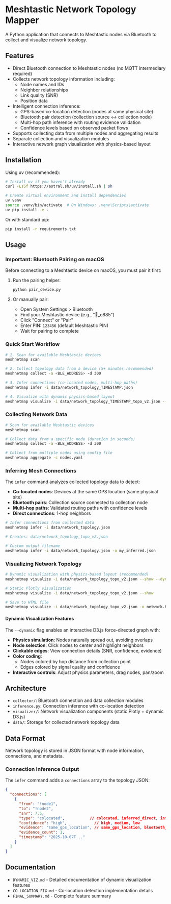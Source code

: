 # Meshtastic Network Topology Mapper

A Python application that connects to Meshtastic nodes via Bluetooth to collect and visualize network topology.

## Features

- Direct Bluetooth connection to Meshtastic nodes (no MQTT intermediary required)
- Collects network topology information including:
  - Node names and IDs
  - Neighbor relationships
  - Link quality (SNR)
  - Position data
- Intelligent connection inference:
  - GPS-based co-location detection (nodes at same physical site)
  - Bluetooth pair detection (collection source ↔ collection node)
  - Multi-hop path inference with routing evidence validation
  - Confidence levels based on observed packet flows
- Supports collecting data from multiple nodes and aggregating results
- Separate collection and visualization modules
- Interactive network graph visualization with physics-based layout

## Installation

Using uv (recommended):

```bash
# Install uv if you haven't already
curl -LsSf https://astral.sh/uv/install.sh | sh

# Create virtual environment and install dependencies
uv venv
source .venv/bin/activate  # On Windows: .venv\Scripts\activate
uv pip install -e .
```

Or with standard pip:

```bash
pip install -r requirements.txt
```

## Usage

### Important: Bluetooth Pairing on macOS

Before connecting to a Meshtastic device on macOS, you must pair it first:

1. Run the pairing helper:
   ```bash
   python pair_device.py
   ```

2. Or manually pair:
   - Open System Settings > Bluetooth
   - Find your Meshtastic device (e.g., "🫘_e885")
   - Click "Connect" or "Pair"
   - Enter PIN: `123456` (default Meshtastic PIN)
   - Wait for pairing to complete

### Quick Start Workflow

```bash
# 1. Scan for available Meshtastic devices
meshnetmap scan

# 2. Collect topology data from a device (5+ minutes recommended)
meshnetmap collect -a <BLE_ADDRESS> -d 300

# 3. Infer connections (co-located nodes, multi-hop paths)
meshnetmap infer -i data/network_topology_TIMESTAMP.json

# 4. Visualize with dynamic physics-based layout
meshnetmap visualize -i data/network_topology_TIMESTAMP_topo_v2.json --show --dynamic
```

### Collecting Network Data

```bash
# Scan for available Meshtastic devices
meshnetmap scan

# Collect data from a specific node (duration in seconds)
meshnetmap collect -a <BLE_ADDRESS> -d 300

# Collect from multiple nodes using config file
meshnetmap aggregate -c nodes.yaml
```

### Inferring Mesh Connections

The `infer` command analyzes collected topology data to detect:
- **Co-located nodes**: Devices at the same GPS location (same physical site)
- **Bluetooth pairs**: Collection source connected to collection node
- **Multi-hop paths**: Validated routing paths with confidence levels
- **Direct connections**: 1-hop neighbors

```bash
# Infer connections from collected data
meshnetmap infer -i data/network_topology.json

# Creates: data/network_topology_topo_v2.json

# Custom output filename
meshnetmap infer -i data/network_topology.json -o my_inferred.json
```

### Visualizing Network Topology

```bash
# Dynamic visualization with physics-based layout (recommended)
meshnetmap visualize -i data/network_topology_topo_v2.json --show --dynamic

# Static Plotly visualization
meshnetmap visualize -i data/network_topology_topo_v2.json --show

# Save to HTML file
meshnetmap visualize -i data/network_topology_topo_v2.json -o network.html --dynamic
```

#### Dynamic Visualization Features

The `--dynamic` flag enables an interactive D3.js force-directed graph with:
- **Physics simulation**: Nodes naturally spread out, avoiding overlaps
- **Node selection**: Click nodes to center and highlight neighbors
- **Clickable edges**: View connection details (SNR, confidence, evidence)
- **Color coding**:
  - Nodes colored by hop distance from collection point
  - Edges colored by signal quality and confidence
- **Interactive controls**: Adjust physics parameters, drag nodes, pan/zoom

## Architecture

- `collector/`: Bluetooth connection and data collection modules
- `inference.py`: Connection inference with co-location detection
- `visualizer/`: Network visualization components (static Plotly + dynamic D3.js)
- `data/`: Storage for collected network topology data

## Data Format

Network topology is stored in JSON format with node information, connections, and metadata.

### Connection Inference Output

The `infer` command adds a `connections` array to the topology JSON:

```json
{
  "connections": [
    {
      "from": "!node1",
      "to": "!node2",
      "snr": 7.5,
      "type": "colocated",           // colocated, inferred_direct, inferred_hop
      "confidence": "high",            // high, medium, low
      "evidence": "same_gps_location", // same_gps_location, bluetooth_connection, routing_validated, snr_heuristic
      "evidence_count": 1,
      "timestamp": "2025-10-07T..."
    }
  ]
}
```

## Documentation

- `DYNAMIC_VIZ.md` - Detailed documentation of dynamic visualization features
- `CO_LOCATION_FIX.md` - Co-location detection implementation details
- `FINAL_SUMMARY.md` - Complete feature summary